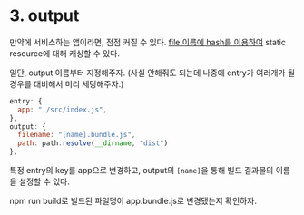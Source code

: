 # 3. output

만약에 서비스하는 앱이라면, 점점 커질 수 있다. [file 이름에 hash를 이용하여](https://webpack.js.org/guides/caching/) static resource에 대해 캐싱할 수 있다.

일단, output 이름부터 지정해주자. (사실 안해줘도 되는데 나중에 entry가 여러개가 될 경우를 대비해서 미리 세팅해주자.)

```js
entry: {
  app: "./src/index.js",
},
output: {
  filename: "[name].bundle.js",
  path: path.resolve(__dirname, "dist")
},
```

특정 entry의 key를 app으로 변경하고, output의 `[name]`을 통해 빌드 결과물의 이름을 설정할 수 있다.

npm run build로 빌드된 파일명이 app.bundle.js로 변경됐는지 확인하자.
